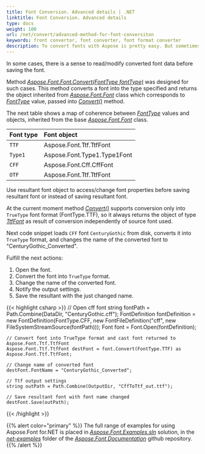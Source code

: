 ```yaml
---
title: Font Conversion. Advanced details | .NET
linktitle: Font Conversion. Advanced details
type: docs
weight: 100
url: /net/convert/advanced-method-for-font-conversiton
keywords: front convertor, font converter, font format converter
description: To convert fonts with Aspose is pretty easy. But sometimes you need to read converted font data before saving the it. The method here is aimed to help with it.
---
```


In some cases, there is a sense to read/modify converted font data before saving the font.

Method [*Aspose.Font.Font.Convert(FontType fontType)*](https://reference.aspose.com/font/net/aspose.font/font/convert/) was designed for such cases. This method converts a font into the type specified and 
returns the object inherited from [*Aspose.Font.Font*](https://reference.aspose.com/font/net/aspose.font/font/) class which corresponds to [*FontType*](https://reference.aspose.com/font/net/aspose.font/fonttype/) value, passed into [*Convert()*](https://reference.aspose.com/font/net/aspose.font/font/convert/) method.

The next table shows a map of coherence between [*FontType*](https://reference.aspose.com/font/net/aspose.font/fonttype/) values and objects, inherited from the base [*Aspose.Font.Font*](https://reference.aspose.com/font/net/aspose.font/font/) class.


| **Font type**| **Font object**|
| :- | :- |
|`TTF`|Aspose.Font.Ttf.TtfFont|
|`Type1`|Aspose.Font.Type1.Type1Font|
|`CFF`|Aspose.Font.Cff.CffFont|
|`OTF`|Aspose.Font.Ttf.TtfFont|


Use resultant font object to access/change font properties before saving resultant font or instead of saving resultant font.

At the current moment method [*Convert()*](https://reference.aspose.com/font/net/aspose.font/font/convert/) supports conversion only into `TrueType` font format (FontType.TTF), so it always returns 
the object of type [*TtfFont*](https://reference.aspose.com/font/net/aspose.font.ttf/ttffont/) as result of conversion independently of source font used. 

Next code snippet loads `CFF` font `CenturyGothic` from disk, converts it into `TrueType` format, and changes the name of the converted font to "CenturyGothic_Converted".

Fulfill the next actions:

1. Open the font.
2. Convert the font into `TrueType` format.
3. Change the name of the converted font.
4. Notify the output settings.
5. Save the resultant with the just changed name.

{{< highlight csharp >}} 
    // Open cff font
    string fontPath = Path.Combine(DataDir, "CenturyGothic.cff");
    FontDefinition fontDefinition = new FontDefinition(FontType.CFF, new FontFileDefinition("cff", new FileSystemStreamSource(fontPath)));
    Font font = Font.Open(fontDefinition);

    // Convert font into TrueType format and cast font returned to Aspose.Font.Ttf.TtfFont
    Aspose.Font.Ttf.TtfFont destFont = font.Convert(FontType.TTF) as Aspose.Font.Ttf.TtfFont;

    // Change name of converted font
    destFont.FontName = "CenturyGothic_Converted";

    // Ttf output settings
    string outPath = Path.Combine(OutputDir, "CffToTtf_out.ttf");

    // Save resultant font with font name changed
    destFont.Save(outPath);
{{< /highlight >}}

{{% alert color="primary" %}}
The full range of examples for using Aspose.Font for.NET is placed in [*Aspose.Font.Examples.sln*](https://github.com/aspose-font/Aspose.Font-Documentation/tree/master/net-examples) solution, in the [*net-examples*](https://github.com/aspose-font/Aspose.Font-Documentation/tree/master/net-examples) folder of the [*Aspose.Font Documentation*](https://github.com/aspose-font/Aspose.Font-Documentation) github repository. 
{{% /alert %}}
